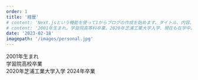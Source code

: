 ```yaml
---
order: 1
title: '経歴'
# content: 'Next.jsという機能を使って1からブログの作成を始めます。タイトル、内容、日時を表示します。'
# content: '2001年生まれ。学習院高等科卒業。2020年芝浦工業大学入学、現在も在学中。'
date: '2023-02-18'
imagepath: '/images/personal.jpg'
---
```


2001年生まれ  
学習院高校卒業  
2020年芝浦工業大学入学 2024年卒業
